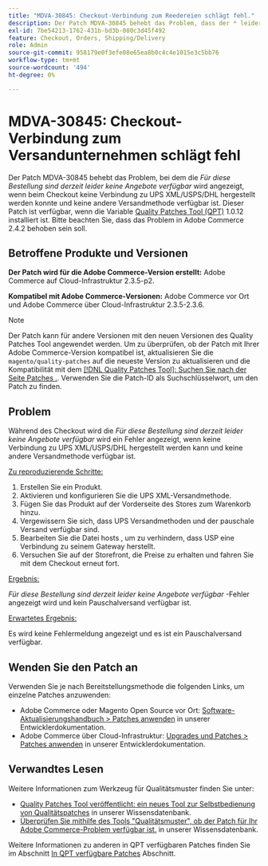 ```yaml
---
title: "MDVA-30845: Checkout-Verbindung zum Reedereien schlägt fehl."
description: Der Patch MDVA-30845 behebt das Problem, dass der * leider keine Anführungszeichen für diese Bestellung zu diesem Zeitpunkt*-Fehler angezeigt wird, wenn beim Checkout keine Verbindung mit UPS XML/USPS/DHL hergestellt wird und keine andere Versandmethode verfügbar ist. Dieser Patch ist verfügbar, wenn das [Quality Patches Tool (QPT)](/help/announcements/adobe-commerce-announcements/magento-quality-patches-released-new-tool-to-self-serve-quality-patches.md) 1.0.12 installiert ist. Bitte beachten Sie, dass das Problem in Adobe Commerce 2.4.2 behoben sein soll.
exl-id: 7be54213-1762-431b-bd3b-080c3d45f492
feature: Checkout, Orders, Shipping/Delivery
role: Admin
source-git-commit: 958179e0f3efe08e65ea8b0c4c4e1015e3c5bb76
workflow-type: tm+mt
source-wordcount: '494'
ht-degree: 0%

---
```


# MDVA-30845: Checkout-Verbindung zum Versandunternehmen schlägt fehl

Der Patch MDVA-30845 behebt das Problem, bei dem die *Für diese Bestellung sind derzeit leider keine Angebote verfügbar* wird angezeigt, wenn beim Checkout keine Verbindung zu UPS XML/USPS/DHL hergestellt werden konnte und keine andere Versandmethode verfügbar ist. Dieser Patch ist verfügbar, wenn die Variable [Quality Patches Tool (QPT)](/help/announcements/adobe-commerce-announcements/magento-quality-patches-released-new-tool-to-self-serve-quality-patches.md) 1.0.12 installiert ist. Bitte beachten Sie, dass das Problem in Adobe Commerce 2.4.2 behoben sein soll.

## Betroffene Produkte und Versionen

**Der Patch wird für die Adobe Commerce-Version erstellt:** Adobe Commerce auf Cloud-Infrastruktur 2.3.5-p2.

**Kompatibel mit Adobe Commerce-Versionen:** Adobe Commerce vor Ort und Adobe Commerce über Cloud-Infrastruktur 2.3.5-2.3.6.

>[!NOTE]
>
>Der Patch kann für andere Versionen mit den neuen Versionen des Quality Patches Tool angewendet werden. Um zu überprüfen, ob der Patch mit Ihrer Adobe Commerce-Version kompatibel ist, aktualisieren Sie die `magento/quality-patches` auf die neueste Version zu aktualisieren und die Kompatibilität mit dem [[!DNL Quality Patches Tool]: Suchen Sie nach der Seite Patches .](https://devdocs.magento.com/quality-patches/tool.html#patch-grid). Verwenden Sie die Patch-ID als Suchschlüsselwort, um den Patch zu finden.

## Problem

Während des Checkout wird die *Für diese Bestellung sind derzeit leider keine Angebote verfügbar* wird ein Fehler angezeigt, wenn keine Verbindung zu UPS XML/USPS/DHL hergestellt werden kann und keine andere Versandmethode verfügbar ist.

<u>Zu reproduzierende Schritte:</u>

1. Erstellen Sie ein Produkt.
1. Aktivieren und konfigurieren Sie die UPS XML-Versandmethode.
1. Fügen Sie das Produkt auf der Vorderseite des Stores zum Warenkorb hinzu.
1. Vergewissern Sie sich, dass UPS Versandmethoden und der pauschale Versand verfügbar sind.
1. Bearbeiten Sie die Datei hosts , um zu verhindern, dass USP eine Verbindung zu seinem Gateway herstellt.
1. Versuchen Sie auf der Storefront, die Preise zu erhalten und fahren Sie mit dem Checkout erneut fort.

<u>Ergebnis:</u>

*Für diese Bestellung sind derzeit leider keine Angebote verfügbar* -Fehler angezeigt wird und kein Pauschalversand verfügbar ist.

<u>Erwartetes Ergebnis:</u>

Es wird keine Fehlermeldung angezeigt und es ist ein Pauschalversand verfügbar.

## Wenden Sie den Patch an

Verwenden Sie je nach Bereitstellungsmethode die folgenden Links, um einzelne Patches anzuwenden:

* Adobe Commerce oder Magento Open Source vor Ort: [Software-Aktualisierungshandbuch > Patches anwenden](https://devdocs.magento.com/guides/v2.4/comp-mgr/patching/mqp.html) in unserer Entwicklerdokumentation.
* Adobe Commerce über Cloud-Infrastruktur: [Upgrades und Patches > Patches anwenden](https://devdocs.magento.com/cloud/project/project-patch.html) in unserer Entwicklerdokumentation.


## Verwandtes Lesen

Weitere Informationen zum Werkzeug für Qualitätsmuster finden Sie unter:

* [Quality Patches Tool veröffentlicht: ein neues Tool zur Selbstbedienung von Qualitätspatches](/help/announcements/adobe-commerce-announcements/magento-quality-patches-released-new-tool-to-self-serve-quality-patches.md) in unserer Wissensdatenbank.
* [Überprüfen Sie mithilfe des Tools &quot;Qualitätsmuster&quot;, ob der Patch für Ihr Adobe Commerce-Problem verfügbar ist.](/help/support-tools/patches-available-in-qpt-tool/check-patch-for-magento-issue-with-magento-quality-patches.md) in unserer Wissensdatenbank.

Weitere Informationen zu anderen in QPT verfügbaren Patches finden Sie im Abschnitt [In QPT verfügbare Patches](https://support.magento.com/hc/en-us/sections/360010506631-Patches-available-in-MQP-tool-) Abschnitt.
